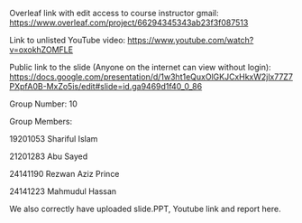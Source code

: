 Overleaf link with edit access to course instructor gmail:
https://www.overleaf.com/project/66294345343ab23f3f087513


Link to unlisted YouTube video:
https://www.youtube.com/watch?v=oxokhZOMFLE


Public link to the slide (Anyone on the internet can view without login):
https://docs.google.com/presentation/d/1w3ht1eQuxOlGKJCxHkxW2jlx77Z7PXpfA0B-MxZo5is/edit#slide=id.ga9469d1f40_0_86

Group Number:
10

Group Members:

19201053 Shariful Islam 

21201283 Abu Sayed 

24141190 Rezwan Aziz Prince 

24141223 Mahmudul Hassan 



We also correctly have uploaded slide.PPT, Youtube link and report here.
